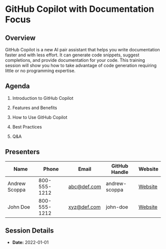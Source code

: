 <!--
This document describes the training session 'GitHub Copilot with Documentation Focus' for the ADP team.

The 2-hour session will provide attendees with an overview of GitHub Copilot, a new AI pair assistant that helps you write documentation faster and with less effort. It will also show how they can take advantage of code generation requiring little or no programming expertise.

The session will be conducted by Andrew Scoppa, who can be reached at 800-555-1212 or by email at andrew.scoppa@atmosera.com. His GitHub handle is andrew-scoppa.
-->

# GitHub Copilot with Documentation Focus

## Overview

GitHub Copilot is a new AI pair assistant that helps you write documentation faster and with less effort. It can generate code snippets, suggest completions, and provide documentation for your code. This training session will show you how to take advantage of code generation requiring little or no programming expertise.

## Agenda

1. Introduction to GitHub Copilot

2. Features and Benefits

3. How to Use GitHub Copilot

4. Best Practices

5. Q&A

<!--
Create a table of presenters with the following columns:
- Name
- Phone
- Email
- GitHub Handle
- Website
-->

## Presenters

| Name           | Phone       | Email                    | GitHub Handle | Website |
| -------------- | ----------- | ------------------------ | ------------- | ------- |
| Andrew Scoppa  | 800-555-1212| abc@def.com             | andrew-scoppa | [Website](https://www.example.com) |
| John Doe       | 800-555-1212| xyz@def.com           | john-doe      | [Website](https://www.example.com) |

## Session Details

- **Date:** 2022-01-01
















